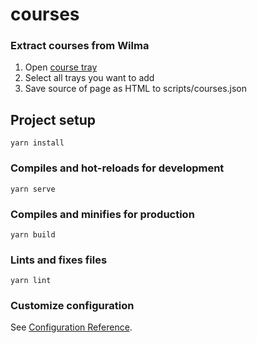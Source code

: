 # courses

### Extract courses from Wilma
1. Open [course tray](https://wilma.espoo.fi/selection/view?)
2. Select all trays you want to add
3. Save source of page as HTML to scripts/courses.json

## Project setup
```
yarn install
```

### Compiles and hot-reloads for development
```
yarn serve
```

### Compiles and minifies for production
```
yarn build
```

### Lints and fixes files
```
yarn lint
```

### Customize configuration
See [Configuration Reference](https://cli.vuejs.org/config/).